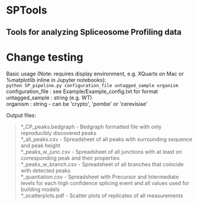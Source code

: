 # SPTools
## Tools for analyzing Spliceosome Profiling data  

# Change testing

Basic usage (Note: requires display environment, e.g. XQuarts on Mac or %matplotlib inline in Jupyter notebooks):  
```python SP_pipeline.py configuration_file untagged_sample organism```  
    configuration_file : see Example/Example_config.txt for format  
    untagged_sample : string (e.g. WT)  
    organism : string - can be 'crypto', 'pombe' or 'cerevisiae'  
    
Output files:  
>*_CP_peaks.bedgraph - Bedgraph formatted file with only reproducibly discovered peaks  
>*_all_peaks.csv - Spreadsheet of all peaks with surrounding sequence and peak height  
>*_peaks_w_junc.csv - Spreadsheet of all junctions with at least on corresponding peak and their properties  
>*_peaks_w_branch.csv - Spreadsheet of all branches that coincide with detected peaks  
>*_quantiation.csv - Spreadsheet with Precursor and Intermediate levels for each high confidence splicing event and all values used for building models  
>*_scatterplots.pdf - Scatter plots of replicates of all measurements  
